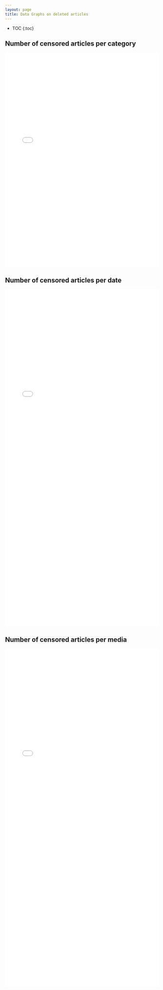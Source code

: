 ```yaml
---
layout: page
title: Data Graphs on deleted articles
---
```


* TOC
{:toc}

## Number of censored articles per category

<iframe src="/website-nCovMemory-analysis/graphs/censored/censored_graph_category.html" height="700px" width="100%" style="border:none;"> </iframe>


## Number of censored articles per date

<iframe src="/website-nCovMemory-analysis/graphs/censored/censored_graph_date.html" height="1100px" width="100%" style="border:none;"> </iframe>

## Number of censored articles per media

<iframe src="/website-nCovMemory-analysis/graphs/censored/censored_graph_media.html" height="1100px" width="100%" style="border:none;"> </iframe>

